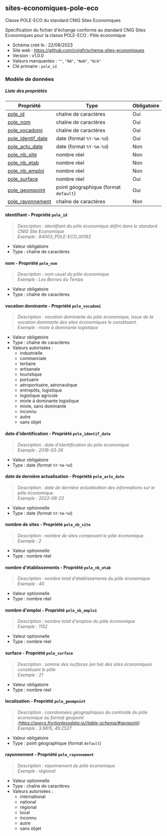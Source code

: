 <MenuSchema />

## sites-economiques-pole-eco

Classe POLE-ECO du standard CNIG Sites Economiques

Spécification du fichier d'échange conforme au standard CNIG Sites Economiques pour la classe POLE-ECO : Pôle économique

- Schéma créé le : 22/08/2023
- Site web : https://github.com/cnigfr/schema-sites-economiques
- Version : v1.0.0
- Valeurs manquantes : `""`, `"NA"`, `"NaN"`, `"N/A"`
- Clé primaire : `pole_id`

### Modèle de données


##### Liste des propriétés

| Propriété | Type | Obligatoire |
| -- | -- | -- |
| [pole_id](#identifiant-propriete-pole-id) | chaîne de caractères  | Oui |
| [pole_nom](#nom-propriete-pole-nom) | chaîne de caractères  | Oui |
| [pole_vocadomi](#vocation-dominante-propriete-pole-vocadomi) | chaîne de caractères  | Oui |
| [pole_identif_date](#date-d'identification-propriete-pole-identif-date) | date (format `%Y-%m-%d`) | Oui |
| [pole_actu_date](#date-de-derniere-actualisation-propriete-pole-actu-date) | date (format `%Y-%m-%d`) | Non |
| [pole_nb_site](#nombre-de-sites-propriete-pole-nb-site) | nombre réel  | Non |
| [pole_nb_etab](#nombre-d'etablissements-propriete-pole-nb-etab) | nombre réel  | Non |
| [pole_nb_emploi](#nombre-d'emploi-propriete-pole-nb-emploi) | nombre réel  | Non |
| [pole_surface](#surface--propriete-pole-surface) | nombre réel  | Oui |
| [pole_geompoint](#localisation-propriete-pole-geompoint) | point géographique (format `default`) | Oui |
| [pole_rayonnement](#rayonnement--propriete-pole-rayonnement) | chaîne de caractères  | Non |

#### identifiant - Propriété `pole_id`

> *Description : identifiant du pôle économique défini dans le standard CNIG Site Economique*<br/>*Exemple : 84003_POLE-ECO_00162*
- Valeur obligatoire
- Type : chaîne de caractères

#### nom - Propriété `pole_nom`

> *Description : nom usuel du pôle économique*<br/>*Exemple : Les Bornes du Temps*
- Valeur obligatoire
- Type : chaîne de caractères

#### vocation dominante - Propriété `pole_vocadomi`

> *Description : vocation dominante du pôle économique, issue de la vocation dominante des sites économiques le constituant.*<br/>*Exemple : mixte à dominante logistique*
- Valeur obligatoire
- Type : chaîne de caractères
- Valeurs autorisées : 
    - industrielle
    - commerciale
    - tertiaire
    - artisanale
    - touristique
    - portuaire
    - aéroportuaire, aéronautique
    - entrepôts, logistique
    - logistique agricole
    - mixte à dominante logistique
    - mixte, sans dominante
    - inconnu
    - autre
    - sans objet

#### date d'identification - Propriété `pole_identif_date`

> *Description : date d'identification du pôle économique*<br/>*Exemple : 2016-03-26*
- Valeur obligatoire
- Type : date (format `%Y-%m-%d`)

#### date de dernière actualisation - Propriété `pole_actu_date`

> *Description : date de dernière actualisation des informations sur le pôle économique.*<br/>*Exemple : 2022-08-22*
- Valeur optionnelle
- Type : date (format `%Y-%m-%d`)

#### nombre de sites - Propriété `pole_nb_site`

> *Description : nombre de sites composant le pôle économique.*<br/>*Exemple : 2*
- Valeur optionnelle
- Type : nombre réel

#### nombre d'établissements - Propriété `pole_nb_etab`

> *Description : nombre total d'établissements du pôle économique*<br/>*Exemple : 40*
- Valeur optionnelle
- Type : nombre réel

#### nombre d'emploi - Propriété `pole_nb_emploi`

> *Description : nombre total d'emplois du pôle économique*<br/>*Exemple : 1152*
- Valeur optionnelle
- Type : nombre réel

#### surface  - Propriété `pole_surface`

> *Description : somme des surfaces (en ha) des sites économiques constituant le pôle*<br/>*Exemple : 21*
- Valeur obligatoire
- Type : nombre réel

#### localisation - Propriété `pole_geompoint`

> *Description : coordonnées géographiques du centroïde du pôle économique au format geopoint (https://specs.frictionlessdata.io//table-schema/#geopoint)*<br/>*Exemple : 3.9815, 49.2527*
- Valeur obligatoire
- Type : point géographique (format `default`)

#### rayonnement  - Propriété `pole_rayonnement`

> *Description : rayonnement du pôle économique*<br/>*Exemple : régional*
- Valeur optionnelle
- Type : chaîne de caractères
- Valeurs autorisées : 
    - international
    - national
    - régional
    - local
    - inconnu
    - autre
    - sans objet
